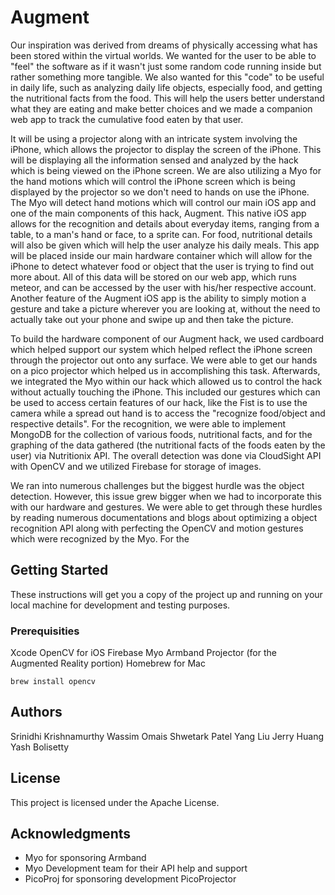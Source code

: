 # Augment

Our inspiration was derived from dreams of physically accessing what has been stored within the virtual worlds. We wanted for the user to be able to "feel" the software as if it wasn't just some random code running inside but rather something more tangible. We also wanted for this "code" to be useful in daily life, such as analyzing daily life objects, especially food, and getting the nutritional facts from the food. This will help the users better understand what they are eating and make better choices and we made a companion web app to track the cumulative food eaten by that user.

It will be using a projector along with an intricate system involving the iPhone, which allows the projector to display the screen of the iPhone. This will be displaying all the information sensed and analyzed by the hack which is being viewed on the iPhone screen. We are also utilizing a Myo for the hand motions which will control the iPhone screen which is being displayed by the projector so we don't need to hands on use the iPhone. The Myo will detect hand motions which will control our main iOS app and one of the main components of this hack, Augment. This native iOS app allows for the recognition and details about everyday items, ranging from a table, to a man's hand or face, to a sprite can. For food, nutritional details will also be given which will help the user analyze his daily meals. This app will be placed inside our main hardware container which will allow for the iPhone to detect whatever food or object that the user is trying to find out more about. All of this data will be stored on our web app, which runs meteor, and can be accessed by the user with his/her respective account. Another feature of the Augment iOS app is the ability to simply motion a gesture and take a picture wherever you are looking at, without the need to actually take out your phone and swipe up and then take the picture.

To build the hardware component of our Augment hack, we used cardboard which helped support our system which helped reflect the iPhone screen through the projector out onto any surface. We were able to get our hands on a pico projector which helped us in accomplishing this task. Afterwards, we integrated the Myo within our hack which allowed us to control the hack without actually touching the iPhone. This included our gestures which can be used to access certain features of our hack, like the Fist is to use the camera while a spread out hand is to access the "recognize food/object and respective details". For the recognition, we were able to implement MongoDB for the collection of various foods, nutritional facts, and for the graphing of the data gathered (the nutritional facts of the foods eaten by the user) via Nutritionix API. The overall detection was done via CloudSight API with OpenCV and we utilized Firebase for storage of images.

We ran into numerous challenges but the biggest hurdle was the object detection. However, this issue grew bigger when we had to incorporate this with our hardware and gestures. We were able to get through these hurdles by reading numerous documentations and blogs about optimizing a object recognition API along with perfecting the OpenCV and motion gestures which were recognized by the Myo. For the





## Getting Started

These instructions will get you a copy of the project up and running on your local machine for development and testing purposes. 

### Prerequisities

Xcode
OpenCV for iOS
Firebase
Myo Armband
Projector (for the Augmented Reality portion)
Homebrew for Mac

```
brew install opencv
```

## Authors
Srinidhi Krishnamurthy
Wassim Omais
Shwetark Patel
Yang Liu
Jerry Huang
Yash Bolisetty

## License

This project is licensed under the Apache License.

## Acknowledgments

* Myo for sponsoring Armband
* Myo Development team for their API help and support
* PicoProj for sponsoring development PicoProjector

